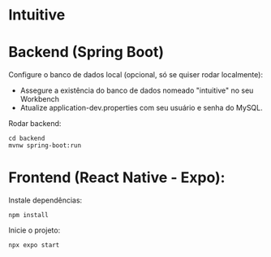 # Intuitive

# Backend (Spring Boot)
Configure o banco de dados local (opcional, só se quiser rodar localmente):
- Assegure a existência do banco de dados nomeado "intuitive" no seu Workbench
- Atualize application-dev.properties com seu usuário e senha do MySQL.

Rodar backend:
    
    cd backend
    mvnw spring-boot:run

# Frontend (React Native - Expo):
Instale dependências:

    npm install
Inicie o projeto:

    npx expo start


